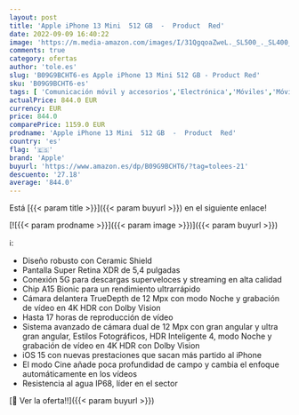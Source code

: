 ```yaml
---
layout: post
title: 'Apple iPhone 13 Mini  512 GB  -  Product  Red'
date: 2022-09-09 16:40:22
image: 'https://m.media-amazon.com/images/I/31QgqoaZweL._SL500_._SL400_.jpg'
comments: true
category: ofertas
author: 'tole.es'
slug: 'B09G9BCHT6-es Apple iPhone 13 Mini 512 GB - Product Red'
sku: 'B09G9BCHT6-es'
tags: [ 'Comunicación móvil y accesorios','Electrónica','Móviles','Móviles y smartphones libres','apple','iphone','🇪🇸', ]
actualPrice: 844.0 EUR
currency: EUR
price: 844.0
comparePrice: 1159.0 EUR
prodname: 'Apple iPhone 13 Mini  512 GB  -  Product  Red'
country: 'es'
flag: '🇪🇸'
brand: 'Apple'
buyurl: 'https://www.amazon.es/dp/B09G9BCHT6/?tag=tolees-21'
descuento: '27.18'
average: '844.0'
---
```


Está [{{< param title >}}]({{< param buyurl >}}) en el siguiente enlace!

[![{{< param prodname >}}]({{< param image >}})]({{< param buyurl >}})

ℹ️:

- Diseño robusto con Ceramic Shield
- Pantalla Super Retina XDR de 5,4 pulgadas
- Conexión 5G para descargas superveloces y streaming en alta calidad
- Chip A15 Bionic para un rendimiento ultrarrápido
- Cámara delantera TrueDepth de 12 Mpx con modo Noche y grabación de vídeo en 4K HDR con Dolby Vision
- Hasta 17 horas de reproducción de vídeo
- Sistema avanzado de cámara dual de 12 Mpx con gran angular y ultra gran angular, Estilos Fotográficos, HDR Inteligente 4, modo Noche y grabación de vídeo en 4K HDR con Dolby Vision
- iOS 15 con nuevas prestaciones que sacan más partido al iPhone
- El modo Cine añade poca profundidad de campo y cambia el enfoque automáticamente en los vídeos
- Resistencia al agua IP68, líder en el sector

[🛒 Ver la oferta!!]({{< param buyurl >}})

